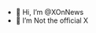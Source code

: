 - 👋 Hi, I’m @XOnNews
- 👀 I’m Not the official X
<!---
XOnNews/XOnNews is a ✨ special ✨ repository because its `README.md` (this file) appears on your GitHub profile.
You can click the Preview link to take a look at your changes.
--->
